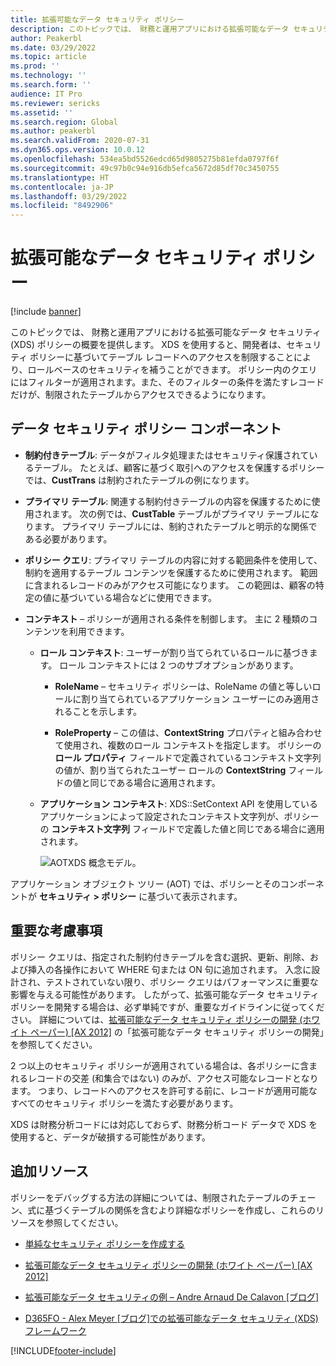 ```yaml
---
title: 拡張可能なデータ セキュリティ ポリシー
description: このトピックでは、 財務と運用アプリにおける拡張可能なデータ セキュリティ (XDS) ポリシーの概要を提供します。
author: Peakerbl
ms.date: 03/29/2022
ms.topic: article
ms.prod: ''
ms.technology: ''
ms.search.form: ''
audience: IT Pro
ms.reviewer: sericks
ms.assetid: ''
ms.search.region: Global
ms.author: peakerbl
ms.search.validFrom: 2020-07-31
ms.dyn365.ops.version: 10.0.12
ms.openlocfilehash: 534ea5bd5526edcd65d9805275b81efda0797f6f
ms.sourcegitcommit: 49c97b0c94e916db5efca5672d85df70c3450755
ms.translationtype: HT
ms.contentlocale: ja-JP
ms.lasthandoff: 03/29/2022
ms.locfileid: "8492906"
---
```

# <a name="extensible-data-security-policies"></a>拡張可能なデータ セキュリティ ポリシー 
[!include [banner](../includes/banner.md)]

このトピックでは、 財務と運用アプリにおける拡張可能なデータ セキュリティ (XDS) ポリシーの概要を提供します。 XDS を使用すると、開発者は、セキュリティ ポリシーに基づいてテーブル レコードへのアクセスを制限することにより、ロールベースのセキュリティを補うことができます。 ポリシー内のクエリにはフィルターが適用されます。また、そのフィルターの条件を満たすレコードだけが、制限されたテーブルからアクセスできるようになります。

## <a name="data-security-policy-components"></a>データ セキュリティ ポリシー コンポーネント

-   **制約付きテーブル**: データがフィルタ処理またはセキュリティ保護されているテーブル。 たとえば、顧客に基づく取引へのアクセスを保護するポリシーでは、**CustTrans** は制約されたテーブルの例になります。

-   **プライマリ テーブル**: 関連する制約付きテーブルの内容を保護するために使用されます。 次の例では、**CustTable** テーブルがプライマリ テーブルになります。
    プライマリ テーブルには、制約されたテーブルと明示的な関係である必要があります。

-   **ポリシー クエリ**: プライマリ テーブルの内容に対する範囲条件を使用して、制約を適用するテーブル コンテンツを保護するために使用されます。 範囲に含まれるレコードのみがアクセス可能になります。 この範囲は、顧客の特定の値に基づいている場合などに使用できます。

-   **コンテキスト** – ポリシーが適用される条件を制御します。
    主に 2 種類のコンテンツを利用できます。

    -   **ロール コンテキスト**: ユーザーが割り当てられているロールに基づきます。 ロール コンテキストには 2 つのサブオプションがあります。

        -   **RoleName** – セキュリティ ポリシーは、RoleName の値と等しいロールに割り当てられているアプリケーション ユーザーにのみ適用されることを示します。

        -   **RoleProperty** – この値は、**ContextString** プロパティと組み合わせて使用され、複数のロール コンテキストを指定します。 ポリシーの **ロール プロパティ** フィールドで定義されているコンテキスト文字列の値が、割り当てられたユーザー ロールの **ContextString** フィールドの値と同じである場合に適用されます。

    -   **アプリケーション コンテキスト**: XDS::SetContext API を使用しているアプリケーションによって設定されたコンテキスト文字列が、ポリシーの **コンテキスト文字列** フィールドで定義した値と同じである場合に適用されます。

        ![AOTXDS 概念モデル。](media/c74bc4ea12f084dfbaddb024685843e8.jpg)

アプリケーション オブジェクト ツリー (AOT) では、ポリシーとそのコンポーネントが **セキュリティ \> ポリシー** に基づいて表示されます。

## <a name="important-considerations"></a>重要な考慮事項

ポリシー クエリは、指定された制約付きテーブルを含む選択、更新、削除、および挿入の各操作において WHERE 句または ON 句に追加されます。 入念に設計され、テストされていない限り、ポリシー クエリはパフォーマンスに重要な影響を与える可能性があります。 したがって、拡張可能なデータ セキュリティ ポリシーを開発する場合は、必ず単純ですが、重要なガイドラインに従ってください。 詳細については、[拡張可能なデータ セキュリティ ポリシーの開発 (ホワイト ペーパー) [AX 2012]](/dynamicsax-2012/appuser-itpro/developing-extensible-data-security-policies-white-paper) の「拡張可能なデータ セキュリティ ポリシーの開発」を参照してください。

2 つ以上のセキュリティ ポリシーが適用されている場合は、各ポリシーに含まれるレコードの交差 (和集合ではない) のみが、アクセス可能なレコードとなります。 つまり、レコードへのアクセスを許可する前に、レコードが適用可能なすべてのセキュリティ ポリシーを満たす必要があります。

XDS は財務分析コードには対応しておらず、財務分析コード データで XDS を使用すると、データが破損する可能性があります。

## <a name="additional-resources"></a>追加リソース

ポリシーをデバッグする方法の詳細については、制限されたテーブルのチェーン、式に基づくテーブルの関係を含むより詳細なポリシーを作成し、これらのリソースを参照してください。

- [単純なセキュリティ ポリシーを作成する](create-simple-security-policy.md)

- [拡張可能なデータ セキュリティ ポリシーの開発 (ホワイト ペーパー) [AX 2012]](/dynamicsax-2012/appuser-itpro/developing-extensible-data-security-policies-white-paper)

- [拡張可能なデータ セキュリティの例 – Andre Arnaud De Calavon [ブログ]](https://dynamicspedia.com/tag/xds/)

- [D365FO - Alex Meyer [ブログ]での拡張可能なデータ セキュリティ (XDS) フレームワーク](https://alexdmeyer.com/2019/02/20/extensible-data-security-xds-framework-in-d365fo/)


[!INCLUDE[footer-include](../../../includes/footer-banner.md)]
